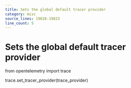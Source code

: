 ```yaml
---
title: Sets the global default tracer provider
category: misc
source_lines: 19818-19823
line_count: 5
---
```


# Sets the global default tracer provider
from opentelemetry import trace

trace.set_tracer_provider(trace_provider)

